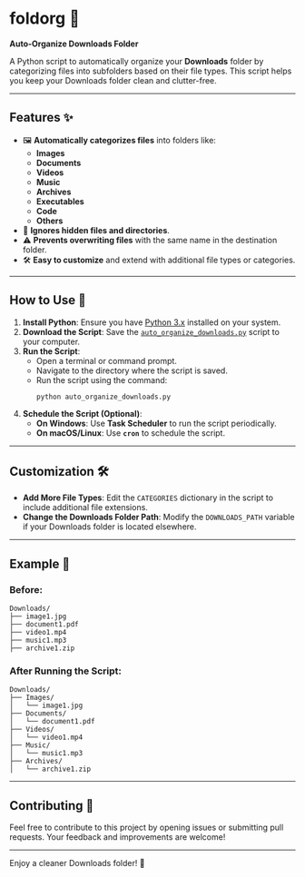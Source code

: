 
# **foldorg** 📂

**Auto-Organize Downloads Folder**

A Python script to automatically organize your **Downloads** folder by categorizing files into subfolders based on their file types. This script helps you keep your Downloads folder clean and clutter-free.

---

## **Features** ✨

- 🖼️ **Automatically categorizes files** into folders like:
  - **Images**
  - **Documents**
  - **Videos**
  - **Music**
  - **Archives**
  - **Executables**
  - **Code**
  - **Others**
- 🚫 **Ignores hidden files and directories**.
- ⚠️ **Prevents overwriting files** with the same name in the destination folder.
- 🛠️ **Easy to customize** and extend with additional file types or categories.

---

## **How to Use** 🚀

1. **Install Python**: Ensure you have [Python 3.x](https://www.python.org/downloads/) installed on your system.
2. **Download the Script**: Save the [`auto_organize_downloads.py`](auto_organize_downloads.py) script to your computer.
3. **Run the Script**:
   - Open a terminal or command prompt.
   - Navigate to the directory where the script is saved.
   - Run the script using the command:
     ```bash
     python auto_organize_downloads.py
     ```
4. **Schedule the Script (Optional)**:
   - **On Windows**: Use **Task Scheduler** to run the script periodically.
   - **On macOS/Linux**: Use **`cron`** to schedule the script.

---

## **Customization** 🛠️

- **Add More File Types**: Edit the `CATEGORIES` dictionary in the script to include additional file extensions.
- **Change the Downloads Folder Path**: Modify the `DOWNLOADS_PATH` variable if your Downloads folder is located elsewhere.

---

## **Example** 📂

### Before:
```
Downloads/
├── image1.jpg
├── document1.pdf
├── video1.mp4
├── music1.mp3
├── archive1.zip
```

### After Running the Script:
```
Downloads/
├── Images/
│   └── image1.jpg
├── Documents/
│   └── document1.pdf
├── Videos/
│   └── video1.mp4
├── Music/
│   └── music1.mp3
├── Archives/
│   └── archive1.zip
```

---

## **Contributing** 🤝

Feel free to contribute to this project by opening issues or submitting pull requests. Your feedback and improvements are welcome!

---

Enjoy a cleaner Downloads folder! 🎉

